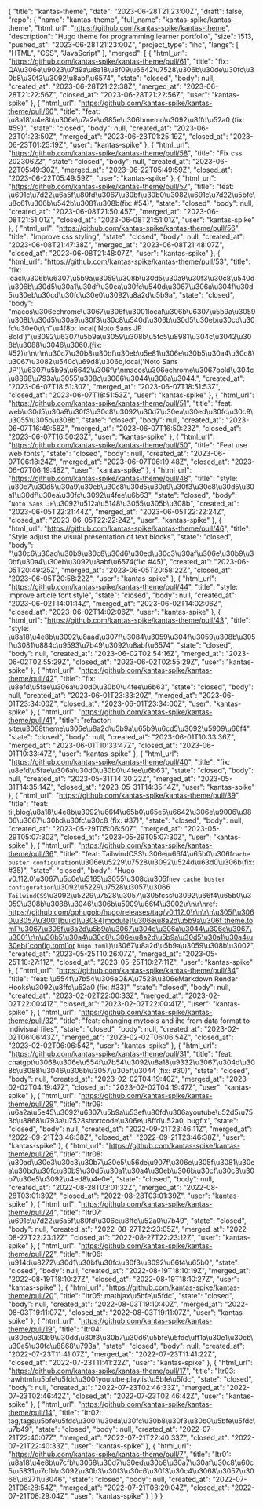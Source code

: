 {
    "title": "kantas-theme",
    "date": "2023-06-28T21:23:00Z",
    "draft": false,
    "repo": {
        "name": "kantas-theme",
        "full_name": "kantas-spike/kantas-theme",
        "html_url": "https://github.com/kantas-spike/kantas-theme",
        "description": "Hugo theme for programming learner portfolio",
        "size": 1513,
        "pushed_at": "2023-06-28T21:23:00Z",
        "project_type": "ihc",
        "langs": [
            "HTML",
            "CSS",
            "JavaScript"
        ],
        "merged": [
            {
                "html_url": "https://github.com/kantas-spike/kantas-theme/pull/61",
                "title": "fix: QA\u306e\u9023\u7d9a\u8a18\u8f09\u6642\u7528\u306b\u30de\u30fc\u30b8\u30f3\u3092\u8abf\u6574",
                "state": "closed",
                "body": null,
                "created_at": "2023-06-28T21:22:38Z",
                "merged_at": "2023-06-28T21:22:56Z",
                "closed_at": "2023-06-28T21:22:56Z",
                "user": "kantas-spike"
            },
            {
                "html_url": "https://github.com/kantas-spike/kantas-theme/pull/60",
                "title": "feat: \u8a18\u4e8b\u306e\u7a2e\u985e\u306bmemo\u3092\u8ffd\u52a0 (fix: #59)",
                "state": "closed",
                "body": null,
                "created_at": "2023-06-23T01:23:50Z",
                "merged_at": "2023-06-23T01:25:19Z",
                "closed_at": "2023-06-23T01:25:19Z",
                "user": "kantas-spike"
            },
            {
                "html_url": "https://github.com/kantas-spike/kantas-theme/pull/58",
                "title": "Fix css 20230622",
                "state": "closed",
                "body": null,
                "created_at": "2023-06-22T05:49:30Z",
                "merged_at": "2023-06-22T05:49:59Z",
                "closed_at": "2023-06-22T05:49:59Z",
                "user": "kantas-spike"
            },
            {
                "html_url": "https://github.com/kantas-spike/kantas-theme/pull/57",
                "title": "feat: \u691c\u7d22\u6a5f\u80fd\u3067\u30bf\u30b0\u3082\u691c\u7d22\u5bfe\u8c61\u306b\u542b\u3081\u308b(fix: #54)",
                "state": "closed",
                "body": null,
                "created_at": "2023-06-08T21:50:45Z",
                "merged_at": "2023-06-08T21:51:01Z",
                "closed_at": "2023-06-08T21:51:01Z",
                "user": "kantas-spike"
            },
            {
                "html_url": "https://github.com/kantas-spike/kantas-theme/pull/56",
                "title": "Improve css styling",
                "state": "closed",
                "body": null,
                "created_at": "2023-06-08T21:47:38Z",
                "merged_at": "2023-06-08T21:48:07Z",
                "closed_at": "2023-06-08T21:48:07Z",
                "user": "kantas-spike"
            },
            {
                "html_url": "https://github.com/kantas-spike/kantas-theme/pull/53",
                "title": "fix: loacl\u306b\u6307\u5b9a\u3059\u308b\u30d5\u30a9\u30f3\u30c8\u540d\u306b\u30d5\u30a1\u30df\u30ea\u30fc\u540d\u3067\u306a\u304f\u30d5\u30eb\u30cd\u30fc\u30e0\u3092\u8a2d\u5b9a",
                "state": "closed",
                "body": "macos\u306echrome\u3067\u306f\u3001local\u306b\u6307\u5b9a\u3059\u308b\u30d5\u30a9\u30f3\u30c8\u540d\u306b\u30d5\u30eb\u30cd\u30fc\u30e0\r\n\"\u4f8b: local('Noto Sans JP Bold')\"\u3092\u6307\u5b9a\u3059\u308b\u5fc5\u8981\u304c\u3042\u308b\u3088\u3046\u3060.(fix: #52)\r\n\r\n\u30c7\u30b8\u30bf\u30eb\u5e81\u306e\u30b5\u30a4\u30c8\u3067\u3082\u540c\u69d8\u306b,local('Noto Sans JP')\u6307\u5b9a\u6642\u306f\r\nmacos\u306echrome\u3067bold\u304c\u8868\u793a\u3055\u308c\u3066\u3044\u306a\u3044.",
                "created_at": "2023-06-07T18:51:30Z",
                "merged_at": "2023-06-07T18:51:53Z",
                "closed_at": "2023-06-07T18:51:53Z",
                "user": "kantas-spike"
            },
            {
                "html_url": "https://github.com/kantas-spike/kantas-theme/pull/51",
                "title": "feat: web\u30d5\u30a9\u30f3\u30c8\u3092\u30d7\u30ea\u30ed\u30fc\u30c9\u3055\u305b\u308b",
                "state": "closed",
                "body": null,
                "created_at": "2023-06-07T16:49:58Z",
                "merged_at": "2023-06-07T16:50:23Z",
                "closed_at": "2023-06-07T16:50:23Z",
                "user": "kantas-spike"
            },
            {
                "html_url": "https://github.com/kantas-spike/kantas-theme/pull/50",
                "title": "Feat use web fonts",
                "state": "closed",
                "body": null,
                "created_at": "2023-06-07T06:18:24Z",
                "merged_at": "2023-06-07T06:19:48Z",
                "closed_at": "2023-06-07T06:19:48Z",
                "user": "kantas-spike"
            },
            {
                "html_url": "https://github.com/kantas-spike/kantas-theme/pull/48",
                "title": "style: \u30c7\u30d5\u30a9\u30eb\u30c8\u30d5\u30a9\u30f3\u30c8\u30d5\u30a1\u30df\u30ea\u30fc\u3092\u4fee\u6b63",
                "state": "closed",
                "body": "`Noto Sans JP`\u3092\u512a\u5148\u3055\u305b\u308b",
                "created_at": "2023-06-05T22:21:44Z",
                "merged_at": "2023-06-05T22:22:24Z",
                "closed_at": "2023-06-05T22:22:24Z",
                "user": "kantas-spike"
            },
            {
                "html_url": "https://github.com/kantas-spike/kantas-theme/pull/46",
                "title": "Style adjust the visual presentation of text blocks",
                "state": "closed",
                "body": "\u30c6\u30ad\u30b9\u30c8\u30d6\u30ed\u30c3\u30af\u306e\u30b9\u30bf\u30a4\u30eb\u3092\u8abf\u6574(fix: #45)",
                "created_at": "2023-06-05T20:49:25Z",
                "merged_at": "2023-06-05T20:58:22Z",
                "closed_at": "2023-06-05T20:58:22Z",
                "user": "kantas-spike"
            },
            {
                "html_url": "https://github.com/kantas-spike/kantas-theme/pull/44",
                "title": "style: improve article font style",
                "state": "closed",
                "body": null,
                "created_at": "2023-06-02T14:01:14Z",
                "merged_at": "2023-06-02T14:02:06Z",
                "closed_at": "2023-06-02T14:02:06Z",
                "user": "kantas-spike"
            },
            {
                "html_url": "https://github.com/kantas-spike/kantas-theme/pull/43",
                "title": "style: \u8a18\u4e8b\u3092\u8aad\u307f\u3084\u3059\u304f\u3059\u308b\u305f\u3081\u884c\u9593\u7b49\u3092\u8abf\u6574",
                "state": "closed",
                "body": null,
                "created_at": "2023-06-02T02:54:16Z",
                "merged_at": "2023-06-02T02:55:29Z",
                "closed_at": "2023-06-02T02:55:29Z",
                "user": "kantas-spike"
            },
            {
                "html_url": "https://github.com/kantas-spike/kantas-theme/pull/42",
                "title": "fix: \u8efd\u5fae\u306a\u30d0\u30b0\u4fee\u6b63",
                "state": "closed",
                "body": null,
                "created_at": "2023-06-01T23:33:20Z",
                "merged_at": "2023-06-01T23:34:00Z",
                "closed_at": "2023-06-01T23:34:00Z",
                "user": "kantas-spike"
            },
            {
                "html_url": "https://github.com/kantas-spike/kantas-theme/pull/41",
                "title": "refactor: site\u3068theme\u306e\u8a2d\u5b9a\u65b9\u6cd5\u3092\u5909\u66f4",
                "state": "closed",
                "body": null,
                "created_at": "2023-06-01T10:33:36Z",
                "merged_at": "2023-06-01T10:33:47Z",
                "closed_at": "2023-06-01T10:33:47Z",
                "user": "kantas-spike"
            },
            {
                "html_url": "https://github.com/kantas-spike/kantas-theme/pull/40",
                "title": "fix: \u8efd\u5fae\u306a\u30d0\u30b0\u4fee\u6b63",
                "state": "closed",
                "body": null,
                "created_at": "2023-05-31T14:30:22Z",
                "merged_at": "2023-05-31T14:35:14Z",
                "closed_at": "2023-05-31T14:35:14Z",
                "user": "kantas-spike"
            },
            {
                "html_url": "https://github.com/kantas-spike/kantas-theme/pull/39",
                "title": "feat: til,blog\u8a18\u4e8b\u3092\u66f4\u65b0\u65e5\u6642\u306e\u9006\u9806\u3067\u30bd\u30fc\u30c8 (fix: #37)",
                "state": "closed",
                "body": null,
                "created_at": "2023-05-29T05:06:50Z",
                "merged_at": "2023-05-29T05:07:30Z",
                "closed_at": "2023-05-29T05:07:30Z",
                "user": "kantas-spike"
            },
            {
                "html_url": "https://github.com/kantas-spike/kantas-theme/pull/36",
                "title": "feat: TailwindCSS\u306e\u66f4\u65b0\u306f`cache buster configuration`\u306e\u5229\u7528\u3092\u524d\u63d0\u306b(fix: #35)",
                "state": "closed",
                "body": "Hugo v0.112.0\u3067\u5c0e\u5165\u3055\u308c\u305f`new cache buster configuration`\u3092\u5229\u7528\u3057\u3066 `TailwindCSS`\u3092\u5229\u7528\u3057\u305fcss\u3092\u66f4\u65b0\u3059\u308b\u3088\u3046\u306b\u5909\u66f4\u3002\r\n\r\nref: https://github.com/gohugoio/hugo/releases/tag/v0.112.0\r\n\r\n\u305f\u3060\u3057\u3001[build]\u3084[module]\u306e\u8a2d\u5b9a\u306f`theme.toml`\u3067\u306f\u8a2d\u5b9a\u3067\u304d\u306a\u3044\u306e\u3067\u3001\r\n\u30b5\u30a4\u30c8\u306e\u8a2d\u5b9a\u30d5\u30a1\u30a4\u30eb(`config.toml`or `hugo.toml`)\u3067\u8a2d\u5b9a\u3059\u308b\u3002",
                "created_at": "2023-05-25T10:26:07Z",
                "merged_at": "2023-05-25T10:27:11Z",
                "closed_at": "2023-05-25T10:27:11Z",
                "user": "kantas-spike"
            },
            {
                "html_url": "https://github.com/kantas-spike/kantas-theme/pull/34",
                "title": "feat: \u554f\u7b54\u306eQ&A\u7528\u306eMarkdown Render Hooks\u3092\u8ffd\u52a0 (fix: #33)",
                "state": "closed",
                "body": null,
                "created_at": "2023-02-02T22:00:33Z",
                "merged_at": "2023-02-02T22:00:41Z",
                "closed_at": "2023-02-02T22:00:41Z",
                "user": "kantas-spike"
            },
            {
                "html_url": "https://github.com/kantas-spike/kantas-theme/pull/32",
                "title": "feat: changing mytools and ihc from data format to indivisual files",
                "state": "closed",
                "body": null,
                "created_at": "2023-02-02T06:06:43Z",
                "merged_at": "2023-02-02T06:06:54Z",
                "closed_at": "2023-02-02T06:06:54Z",
                "user": "kantas-spike"
            },
            {
                "html_url": "https://github.com/kantas-spike/kantas-theme/pull/31",
                "title": "feat: chatgpt\u3068\u306e\u554f\u7b54\u3092\u8a18\u9332\u3067\u304d\u308b\u3088\u3046\u306b\u3057\u305f\u3044 (fix: #30)",
                "state": "closed",
                "body": null,
                "created_at": "2023-02-02T04:19:40Z",
                "merged_at": "2023-02-02T04:19:47Z",
                "closed_at": "2023-02-02T04:19:47Z",
                "user": "kantas-spike"
            },
            {
                "html_url": "https://github.com/kantas-spike/kantas-theme/pull/29",
                "title": "Itr09: \u6a2a\u5e45\u3092\u6307\u5b9a\u53ef\u80fd\u306ayoutube\u52d5\u753b\u8868\u793a\u7528shortcode\u306e\u8ffd\u52a0, bugfix",
                "state": "closed",
                "body": null,
                "created_at": "2022-09-21T23:46:11Z",
                "merged_at": "2022-09-21T23:46:38Z",
                "closed_at": "2022-09-21T23:46:38Z",
                "user": "kantas-spike"
            },
            {
                "html_url": "https://github.com/kantas-spike/kantas-theme/pull/26",
                "title": "Itr08: \u30ad\u30e3\u30c3\u30b7\u30e5\u56de\u907f\u306e\u305f\u3081\u30ea\u30bd\u30fc\u30b9\u30d5\u30a1\u30a4\u30eb\u306b\u30cf\u30c3\u30b7\u30e5\u3092\u4ed8\u4e0e",
                "state": "closed",
                "body": null,
                "created_at": "2022-08-28T03:01:32Z",
                "merged_at": "2022-08-28T03:01:39Z",
                "closed_at": "2022-08-28T03:01:39Z",
                "user": "kantas-spike"
            },
            {
                "html_url": "https://github.com/kantas-spike/kantas-theme/pull/24",
                "title": "Itr07: \u691c\u7d22\u6a5f\u80fd\u306e\u8ffd\u52a0\u7b49",
                "state": "closed",
                "body": null,
                "created_at": "2022-08-27T22:23:05Z",
                "merged_at": "2022-08-27T22:23:12Z",
                "closed_at": "2022-08-27T22:23:12Z",
                "user": "kantas-spike"
            },
            {
                "html_url": "https://github.com/kantas-spike/kantas-theme/pull/22",
                "title": "Itr06: \u914d\u8272\u30d1\u30bf\u30fc\u30f3\u3092\u66f4\u65b0",
                "state": "closed",
                "body": null,
                "created_at": "2022-08-19T18:10:19Z",
                "merged_at": "2022-08-19T18:10:27Z",
                "closed_at": "2022-08-19T18:10:27Z",
                "user": "kantas-spike"
            },
            {
                "html_url": "https://github.com/kantas-spike/kantas-theme/pull/20",
                "title": "Itr05: mathjax\u5bfe\u5fdc",
                "state": "closed",
                "body": null,
                "created_at": "2022-08-03T19:10:40Z",
                "merged_at": "2022-08-03T19:11:07Z",
                "closed_at": "2022-08-03T19:11:07Z",
                "user": "kantas-spike"
            },
            {
                "html_url": "https://github.com/kantas-spike/kantas-theme/pull/19",
                "title": "Itr04: \u30ec\u30b9\u30dd\u30f3\u30b7\u30d6\u5bfe\u5fdc\uff1a\u30e1\u30cb\u30e5\u30fc\u8868\u793a",
                "state": "closed",
                "body": null,
                "created_at": "2022-07-23T11:41:07Z",
                "merged_at": "2022-07-23T11:41:22Z",
                "closed_at": "2022-07-23T11:41:22Z",
                "user": "kantas-spike"
            },
            {
                "html_url": "https://github.com/kantas-spike/kantas-theme/pull/17",
                "title": "Itr03: rawhtml\u5bfe\u5fdc\u3001youtube playlist\u5bfe\u5fdc",
                "state": "closed",
                "body": null,
                "created_at": "2022-07-23T02:46:33Z",
                "merged_at": "2022-07-23T02:46:42Z",
                "closed_at": "2022-07-23T02:46:42Z",
                "user": "kantas-spike"
            },
            {
                "html_url": "https://github.com/kantas-spike/kantas-theme/pull/14",
                "title": "Itr02: tag,tags\u5bfe\u5fdc\u3001\u30da\u30fc\u30b8\u30f3\u30b0\u5bfe\u5fdc\u7b49",
                "state": "closed",
                "body": null,
                "created_at": "2022-07-21T22:40:07Z",
                "merged_at": "2022-07-21T22:40:33Z",
                "closed_at": "2022-07-21T22:40:33Z",
                "user": "kantas-spike"
            },
            {
                "html_url": "https://github.com/kantas-spike/kantas-theme/pull/7",
                "title": "Itr01: \u8a18\u4e8b\u7cfb\u3068\u30d7\u30ed\u30b8\u30a7\u30af\u30c8\u60c5\u5831\u7cfb\u3092\u30b3\u30f3\u30c6\u30f3\u30c4\u3068\u3057\u3066\u6271\u3046",
                "state": "closed",
                "body": null,
                "created_at": "2022-07-21T08:28:54Z",
                "merged_at": "2022-07-21T08:29:04Z",
                "closed_at": "2022-07-21T08:29:04Z",
                "user": "kantas-spike"
            }
        ]
    }
}